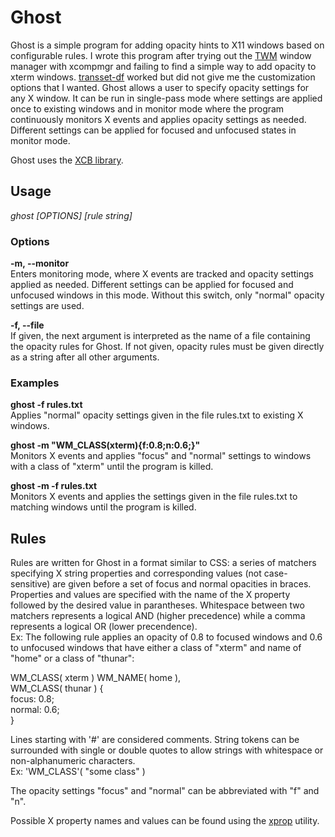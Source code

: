 Ghost
=====

Ghost is a simple program for adding opacity hints to 
X11 windows based on configurable rules. I
wrote this program after trying out the [TWM](http://xwinman.org/vtwm.php) window manager
with xcompmgr and failing to find a simple way to add
opacity to xterm windows. [transset-df](http://forchheimer.se/transset-df/)
worked but did not give me the customization options that I
wanted. Ghost allows a user to specify opacity settings for
any X window. It can be run in single-pass mode where settings are applied
once to existing windows and in monitor mode where the program
continuously monitors X events and applies opacity settings
as needed. Different settings can be applied for focused
and unfocused states in monitor mode.

Ghost uses the [XCB library](http://xcb.freedesktop.org/). 

Usage
-----

*ghost [OPTIONS] [rule string]*

### Options
**-m, --monitor**	
Enters monitoring mode, where X events are tracked and opacity settings
applied as needed. Different settings can be applied for focused and unfocused windows in this mode.
Without this switch, only "normal" opacity settings are used.

**-f, --file**		
If given, the next argument is interpreted as the name of a file
containing the opacity rules for Ghost. If not given, opacity rules must be given directly as a
string after all other arguments.	

### Examples
**ghost -f rules.txt**  
Applies "normal" opacity settings given in the file rules.txt
to existing X windows.
	
**ghost -m "WM_CLASS(xterm){f:0.8;n:0.6;}"**  
Monitors X events and applies "focus" and "normal" settings to windows
with a class of "xterm" until the program is killed.

**ghost -m -f rules.txt**  
Monitors X events and applies the settings given in the file
rules.txt to matching windows until the program is killed.

Rules
-----

Rules are written for Ghost in a format similar to CSS:
a series of matchers specifying
X string properties and corresponding values (not case-sensitive)
are given before a set of focus and normal opacities in
braces. Properties and values are specified with the name of
the X property followed by the desired value in parantheses.
Whitespace between two matchers represents a logical AND 
(higher precedence) while a comma represents a logical OR
(lower precendence).  
Ex: The following rule
applies an opacity of 0.8 to focused windows and 0.6 to unfocused
windows that have either a class of "xterm" and name of "home"
or a class of "thunar":

WM_CLASS( xterm ) WM_NAME( home ),  
WM_CLASS( thunar ) {  
	focus: 0.8;  
	normal: 0.6;  
}   

Lines starting with '#' are considered comments. String tokens
can be surrounded with single or double quotes to 
allow strings with whitespace or non-alphanumeric
characters.  
Ex: 'WM_CLASS'( "some class" ) 

The opacity settings "focus" and "normal" can be abbreviated
with "f" and "n".

Possible X property names and values can be found using the
[xprop](http://linux.die.net/man/1/xprop) utility.
